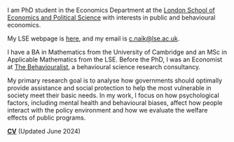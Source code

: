 I am PhD student in the Economics Department at the [London School of Economics and Political Science](https://www.lse.ac.uk/economics) with interests in public and behavioural economics. 

My LSE webpage is [here](https://www.lse.ac.uk/economics/people/research-students/canishk-naik), and my email is [c.naik@lse.ac.uk](mailto:c.naik@lse.ac.uk).

I have a BA in Mathematics from the University of Cambridge and an MSc in Applicable Mathematics from the LSE. Before the PhD, I was an Economist at [The Behaviouralist](https://thebehaviouralist.com/), a behavioural science research consultancy.

My primary research goal is to analyse how governments should optimally provide assistance and social protection to help the most vulnerable in society meet their basic needs. In my work, I focus on how psychological factors, including mental health and behavioural biases, affect how people interact with the policy environment and how we evaluate the welfare effects of public programs.

__[CV](/pdf/CVCN.pdf)__ (Updated June 2024)

<!-- __[Research Statement](/pdf/ Research Statement.pdf")__  -->
